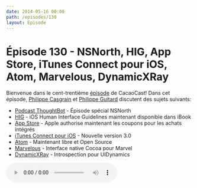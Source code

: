 ```yaml
---
date: 2014-05-16 00:00
path: /episodes/130
layout: Episode
---
```

# Épisode 130 - NSNorth, HIG, App Store, iTunes Connect pour iOS, Atom, Marvelous, DynamicXRay
<p>Bienvenue dans le cent-trentième <a href="https://cacaocast.com/media/cacaocast_130.m4a" title="CacaoCast Episode 130">épisode</a> de CacaoCast! Dans cet épisode, <a href="http://www.twitter.com/philippec" title="Philippe Casgrain sur Twitter">Philippe Casgrain</a> et <a href="http://www.twitter.com/philippeguitard" title="Philippe Guitard sur Twitter">Philippe Guitard</a> discutent des sujets suivants:</p>
<ul><li><a href="http://podcasts.thoughtbot.com/buildphase/38" title="Podcast ThoughtBot">Podcast ThoughtBot</a> - Épisode spécial NSNorth</li>
<li><a href="https://itunes.apple.com/us/book/ios-human-interface-guidelines/id877942287?mt=11" title="HIG">HIG</a> - iOS Human Interface Guidelines maintenant disponible dans iBook</li>
<li><a href="http://www.macrumors.com/2014/05/15/developers-promo-codes-in-app-purchase/" title="App Store">App Store</a> - Apple authorise maintenant les coupons pour les achats intégrés</li>
<li><a href="https://itunes.apple.com/ca/app/itunes-connect/id376771144?mt=8" title="iTunes Connect pour iOS">iTunes Connect pour iOS</a> - Nouvelle version 3.0</li>
<li><a href="https://github.com/blog/1831-atom-free-and-open-source-for-everyone" title="Atom">Atom</a> - Maintenant libre et Open Source</li>
<li><a href="https://github.com/rock-n-code/Marvelous" title="Marvelous">Marvelous</a> - Interface native Cocoa pour Marvel</li>
<li><a href="http://blog.chrismiles.info/2014/05/introducing-dynamicxray.html" title="DynamicXRay">DynamicXRay</a> - Introspection pour UIDynamics</li>
</ul>
<p><audio controls><source src="https://cacaocast.com/media/cacaocast_130.m4a" type="audio/mpeg"><source src="https://cacaocast.com/media/cacaocast_130.m4a" type="audio/mp4">Votre navigateur ne supporte pas l'élément audio / Your browser does not support the audio element.</audio></p>
